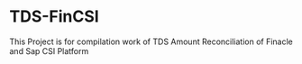 # TDS-FinCSI
This Project is for compilation work of TDS Amount Reconciliation of Finacle and Sap CSI Platform

